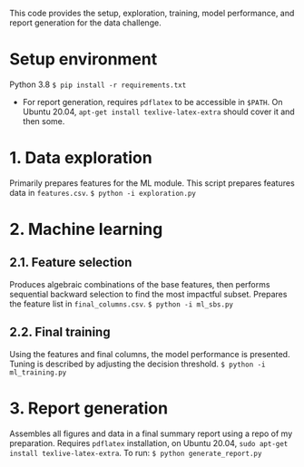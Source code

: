 This code provides the setup, exploration, training, model performance, and report generation for the data challenge.

# Setup environment
Python 3.8
`$ pip install -r requirements.txt`
* For report generation, requires `pdflatex` to be accessible in `$PATH`. On Ubuntu 20.04, `apt-get install texlive-latex-extra` should cover it and then some.

# 1. Data exploration
Primarily prepares features for the ML module. This script prepares features data in `features.csv`. 
`$ python -i exploration.py`

# 2. Machine learning

## 2.1. Feature selection
Produces algebraic combinations of the base features, then performs sequential backward selection to find the most impactful subset. Prepares the feature list in `final_columns.csv`. 
`$ python -i ml_sbs.py`

## 2.2. Final training
Using the features and final columns, the model performance is presented. Tuning is described by adjusting the decision threshold. 
`$ python -i ml_training.py`

# 3. Report generation
Assembles all figures and data in a final summary report using a repo of my preparation. Requires `pdflatex` installation, on Ubuntu 20.04, `sudo apt-get install texlive-latex-extra`. To run:
`$ python generate_report.py`
